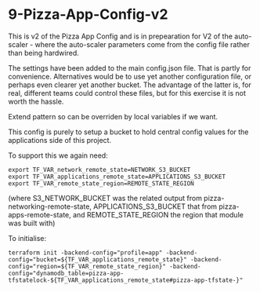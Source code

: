 # 9-Pizza-App-Config-v2

This is v2 of the Pizza App Config and is in prepearation for V2 of the auto-scaler - where the
auto-scaler parameters come from the config file rather than being hardwired.

The settings have been added to the main config.json file. That is partly for convenience.
Alternatives would be to use yet another configuration file, or perhaps even clearer yet
another bucket. The advantage of the latter is, for real, different teams could control these
files, but for this exercise it is not worth the hassle.

Extend pattern so can be overriden by local variables if we want.

This config is purely to setup a bucket to hold central config values for the applications
side of this project.

To support this we again need:

    export TF_VAR_network_remote_state=NETWORK_S3_BUCKET
    export TF_VAR_applications_remote_state=APPLICATIONS_S3_BUCKET
    export TF_VAR_remote_state_region=REMOTE_STATE_REGION

(where S3_NETWORK_BUCKET was the related output from pizza-networking-remote-state,
APPLICATIONS_S3_BUCKET that from pizza-apps-remote-state, and REMOTE_STATE_REGION
the region that module was built with)

To initialise:

    terraform init -backend-config="profile=app" -backend-config="bucket=${TF_VAR_applications_remote_state}" -backend-config="region=${TF_VAR_remote_state_region}" -backend-config="dynamodb_table=pizza-app-tfstatelock-${TF_VAR_applications_remote_state#pizza-app-tfstate-}"
